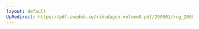 ```yaml
---
layout: default
UpRedirect: https://pdf.swedeb.se/riksdagen-volumeG-pdf/200001/reg_200001/reg_200001_0393.pdf
---
```


